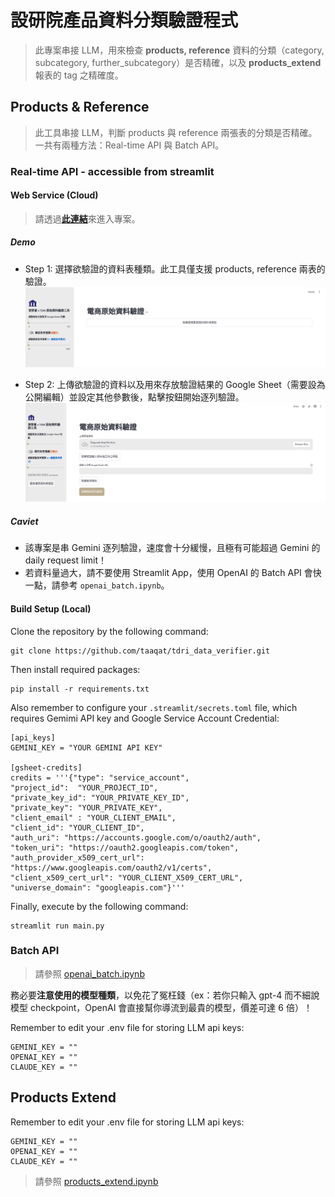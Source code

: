 # 設研院產品資料分類驗證程式

> 此專案串接 LLM，用來檢查 **products, reference** 資料的分類（category, subcategory, further_subcategory）是否精確，以及 **products_extend** 報表的 tag 之精確度。

## Products & Reference
> 此工具串接 LLM，判斷 products 與 reference 兩張表的分類是否精確。一共有兩種方法：Real-time API 與 Batch API。

### Real-time API - accessible from streamlit
#### Web Service (Cloud)

> 請透過[**此連結**](https://tdridataverifier-jagdvoykf7ckh2w65vjn7g.streamlit.app/)來進入專案。

##### Demo
- Step 1: 選擇欲驗證的資料表種類。此工具僅支援 products, reference 兩表的驗證。
![Demo_1](./pics/demo_1.png)

- Step 2: 上傳欲驗證的資料以及用來存放驗證結果的 Google Sheet（需要設為公開編輯）並設定其他參數後，點擊按鈕開始逐列驗證。
![Demo_2](./pics/demo_2.png)

##### Caviet 
- 該專案是串 Gemini 逐列驗證，速度會十分緩慢，且極有可能超過 Gemini 的 daily request limit！
- 若資料量過大，請不要使用 Streamlit App，使用 OpenAI 的 Batch API 會快一點，請參考 `openai_batch.ipynb`。

#### Build Setup (Local)
Clone the repository by the following command:
```
git clone https://github.com/taaqat/tdri_data_verifier.git
```
Then install required packages:

```
pip install -r requirements.txt
```
Also remember to configure your `.streamlit/secrets.toml` file, which requires Gemimi API key and Google Service Account Credential:
```
[api_keys]
GEMINI_KEY = "YOUR GEMINI API KEY"

[gsheet-credits]
credits = '''{"type": "service_account",
"project_id":  "YOUR_PROJECT_ID",
"private_key_id": "YOUR_PRIVATE_KEY_ID",
"private_key": "YOUR_PRIVATE_KEY",
"client_email" : "YOUR_CLIENT_EMAIL",
"client_id": "YOUR_CLIENT_ID",
"auth_uri": "https://accounts.google.com/o/oauth2/auth",
"token_uri": "https://oauth2.googleapis.com/token",
"auth_provider_x509_cert_url": "https://www.googleapis.com/oauth2/v1/certs",
"client_x509_cert_url": "YOUR_CLIENT_X509_CERT_URL",
"universe_domain": "googleapis.com"}'''
```
Finally, execute by the following command:
```
streamlit run main.py
```

### Batch API
> 請參照 [openai_batch.ipynb](./openai_batch.ipynb)

務必要**注意使用的模型種類**，以免花了冤枉錢（ex：若你只輸入 gpt-4 而不細說模型 checkpoint，OpenAI 會直接幫你導流到最貴的模型，價差可達 6 倍）！

Remember to edit your .env file for storing LLM api keys:
```
GEMINI_KEY = ""
OPENAI_KEY = ""
CLAUDE_KEY = ""
```

## Products Extend
Remember to edit your .env file for storing LLM api keys:
```
GEMINI_KEY = ""
OPENAI_KEY = ""
CLAUDE_KEY = ""
```
> 請參照 [products_extend.ipynb](./products_extend.ipynb)